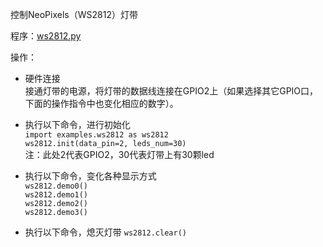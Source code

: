 控制NeoPixels（WS2812）灯带

程序：[ws2812.py](ws2812.py)

操作：
- 硬件连接<br>
接通灯带的电源，将灯带的数据线连接在GPIO2上（如果选择其它GPIO口，下面的操作指令中也变化相应的数字）。

- 执行以下命令，进行初始化<br>
`import examples.ws2812 as ws2812`<br>
`ws2812.init(data_pin=2, leds_num=30)`<br>
注：此处2代表GPIO2，30代表灯带上有30颗led<br>

- 执行以下命令，变化各种显示方式<br>
`ws2812.demo0()`<br>
`ws2812.demo1()`<br>
`ws2812.demo2()`<br>
`ws2812.demo3()`<br>

- 执行以下命令，熄灭灯带
`ws2812.clear()`<br>